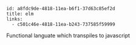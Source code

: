 ```
id: a8fdc9de-4818-11ea-b6f1-37d63c85ef2d
title: elm
links: 
  - c501c46e-4818-11ea-b243-737585f59999
```

Functional languate which transpiles to javascript

